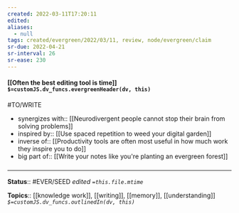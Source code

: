 ```yaml
---
created: 2022-03-11T17:20:11 
edited: 
aliases:
  - null
tags: created/evergreen/2022/03/11, review, node/evergreen/claim
sr-due: 2022-04-21
sr-interval: 26
sr-ease: 230
---
```


#### [[Often the best editing tool is time]] `$=customJS.dv_funcs.evergreenHeader(dv, this)`

#TO/WRITE 
- synergizes with:: [[Neurodivergent people cannot stop their brain from solving problems]]
- inspired by:: [[Use spaced repetition to weed your digital garden]]
- inverse of:: [[Productivity tools are often most useful in how much work they inspire you to do]]
- big part of:: [[Write your notes like you're planting an evergreen forest]]

### <hr class="footnote"/>

**Status**:: #EVER/SEED 
*edited `=this.file.mtime`*

**Topics**:: [[knowledge work]], [[writing]], [[memory]], [[understanding]]
*`$=customJS.dv_funcs.outlinedIn(dv, this)`*
